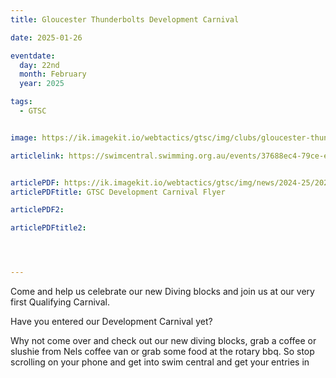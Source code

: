```yaml
---
title: Gloucester Thunderbolts Development Carnival

date: 2025-01-26

eventdate:
  day: 22nd
  month: February
  year: 2025

tags:
  - GTSC


image: https://ik.imagekit.io/webtactics/gtsc/img/clubs/gloucester-thunderbolts-600x400.jpg

articlelink: https://swimcentral.swimming.org.au/events/37688ec4-79ce-ef11-8eea-002248978584/detail


articlePDF: https://ik.imagekit.io/webtactics/gtsc/img/news/2024-25/2025-Gloucester-Thunderbolts-Development-Carnival-Flyer.pdf
articlePDFtitle: GTSC Development Carnival Flyer

articlePDF2: 

articlePDFtitle2: 




---
```

Come and help us celebrate our new Diving blocks and join us at our very first Qualifying Carnival.

Have you entered our Development Carnival yet? 

Why not come over and check out our new diving blocks, grab a coffee or slushie from Nels coffee van or grab some food at the rotary bbq. So stop scrolling on your phone and get into swim central and get your entries in